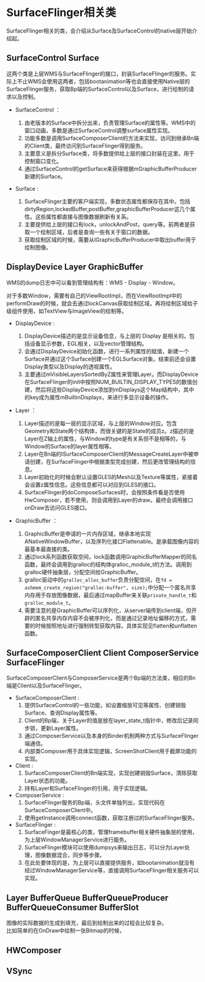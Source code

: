 # SurfaceFlinger相关类 #

SurfaceFlinger相关的类，会介绍从Surface及SurfaceControl的native层开始介绍起。

## SurfaceControl Surface ##

这两个类是上层WMS与SurfaceFlinger的接口，封装SurfaceFlinger的服务。实际上不止WMS会使用这两者，包括bootanimation等也会直接使用Native层的SurfaceFlinger服务，获取Bp端的SurfaceControl以及Surface，进行绘制的请求以及控制。

* SurfaceControl ：
	1. 由老版本的Surface中拆分出来，负责管理Surface的属性等。WMS中的窗口动画，多数是通过SurfaceControl调整surface属性实现。
	2. 功能多数是调用SurfaceComposerClient的方法来实现，访问到继承Bn端的Client类，最终访问到SurfaceFlinger得到服务。
	3. 主要意义是拆分Surface类，将多数提供给上层的接口封装在这里。用于控制窗口变化。
	4. 通过SurfaceControl的getSurface来获得根据mGraphicBufferProducer新建的Surface。

* Surface :
	1. SurfaceFlinger主要的客户端实现，多数状态属性都保存在其中。包括dirtyRegion,lockedBuffer,postBuffer,graphicBufferProducer这几个属性。这些属性都直接与图像数据刷新有关系。
	2. 主要提供给上层的接口有lock，unlockAndPost，query等。前两者是获取一个绘制区域，后者是查询一些有关于窗口的数据。
	3. 获取绘制区域的时候，需要从IGraphicBufferProducer中取出buffer用于绘制图像。

## DisplayDevice Layer GraphicBuffer ##

WMS的dump日志中可以看到管理结构有：WMS - Display - Window。

对于多数Window，需要有自己的ViewRootImpl，而在ViewRootImpl中的performDraw的时候，就会去通过lockCanvas获取绘制区域，再将绘制区域给子级组件使用，如TextView与ImageView的绘制等。

* DisplayDevice :
	1. DisplayDevice描述的是显示设备信息，与上层的 Display 是相关的。包括设备显示参数，EGL相关，以及vector<Layer>管理结构。
	2. 会通过DisplayDevice初始化函数，进行一系列属性的赋值，新建一个Surface并通过这个Surface创建一个EGLSurface对象。结束前还会设置Display类型以及Display的透视属性。
	3. 主要通过mVisibleLayersSortedByZ属性来管理Layer。而DisplayDevice在SurfaceFlinger的init中按照NUM_BUILTIN_DISPLAY_TYPES的数值创建，然后将这些DisplayDevice添加到mDisplays这个Map结构中，其中的key成为属性mBuiltinDisplays，来进行多显示设备的操作。

* Layer ：
	1. Layer描述的是每一层的显示区域，与上层的Window对应。包含Geometry和State两个结构体，而很关键的是State的成员z。z描述的是Layer在Z轴上的属性，与Window的type是有关系但不是相等的，与Window的Surface的layer属性相等。
	2. Layer在Bn端的ISurfaceComposerClient的MessageCreateLayer中被申请创建，在SurfaceFlinger中根据类型完成创建，然后更改管理结构的信息。
	3. Layer初始化的时候会默认设置GLES的Mesh以及Texture等属性，紧接着会设置z属性信息。这些信息都可以对应到GLES的接口。
	4. SurfaceFlinger的doComposeSurfaces时，会按照条件看是否使用HwComposer，若不使用，则会调用到Layer的draw。最终会调用接口onDraw去访问GLES接口。

* GraphicBuffer ：
	1. GraphicBuffer是申请的一片内存区域，继承本地实现ANativeWindowBuffer，以及序列化接口Flattenable。是承载图像内容的最基本最直接的类。
	2. 通过lock系列函数获取空间，lock函数调用GraphicBufferMapper的同名函数，最终会调用到gralloc的结构体gralloc_module_t的方法。调用到gralloc硬件抽象层，分配空间给GraphicBuffer。
	3. gralloc驱动中的`gralloc_alloc_buffer`负责分配空间，在`fd = ashmem_create_region("gralloc-buffer", size);`中分配一个匿名共享内存用于存放图像数据，最后通过mapBuffer来关联`private_handle_t`和`gralloc_module_t`。
	4. 需要注意的是GraphicBuffer可以序列化，从server端传到client端，但开辟的匿名共享内存内容不会被序列化，而是通过记录地址偏移的方式，需要的时候按照地址进行强制转型获取内容。具体实现见flatten和unflatten函数。

## SurfaceComposerClient Client ComposerService SurfaceFlinger ##

SurfaceComposerClient与ComposerService是两个Bp端的方法类，相应的Bn端是Client以及SurfaceFlinger。

* SurfaceComposerClient :
  1. 提供SurfaceControl的一些功能，如设置缩放可见等属性、创建销毁Surface、查询Display属性等。
  2. Client的Bp端，关于Layer的值是放在layer_state_t指针中，修改后记录同步锁，更新Layer属性。
  3. 通过ComposerService以及本身的Binder机制两种方式与SurfaceFlinger端通信。
  4. 内部类Composer用于具体实现逻辑，ScreenShotClient用于截屏功能的实现。
* Client :
  1. SurfaceComposerClient的Bn端实现，实现创建销毁Surface，清除获取Layer状态的功能。
  2. 持有Layer和SurfaceFlinger的引用，用于实现逻辑。
* ComposerService :
  1. SurfaceFlinger服务的Bp端，头文件单独列出，实现代码在SurfaceComposerClient中。
  2. 使用getInstance调用connect函数，获取注册过的SurfaceFlinger服务。
* SurfaceFlinger :
  1. SurfaceFinger是最核心的类，管理framebuffer相关硬件抽象层的使用，为上层WindowManagerService进行服务。
  2. SurfaceFlinger模块可以使用dumpsys来输出日志，可以分为Layer处理，图像数据混合，同步等步骤。
  3. 在此处要体现的是，为上层可以直接提供服务，如bootanimation就没有经过WindowManagerService等，直接调用SurfaceFlinger相关服务可以实现。


## Layer BufferQueue BufferQueueProducer BufferQueueConsumer BufferSlot ##

图像的实际数据的生成到填充，最后到绘制出来的过程会比较复杂。  
比如简单的在OnDraw中绘制一张Bitmap的时候，

## HWComposer ##

## VSync ##